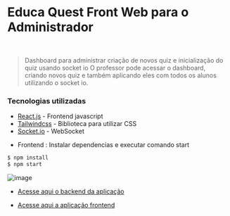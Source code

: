 # Educa Quest Front Web para o Administrador


&nbsp;
> Dashboard para administrar criação de novos quiz e inicialização do quiz usando socket io
> O professor pode acessar o dashboard, criando novos quiz e também aplicando eles com todos os alunos utilizando o 
> socket io. 


### Tecnologias utilizadas


* [React.js](https://pt-br.reactjs.org/) - Frontend javascript
* [Tailwindcss](https://tailwindcss.com/) - Biblioteca para utilizar CSS
* [Socket.io](https://socket.io/pt-br/) - WebSocket


 - Frontend : Instalar dependencias e executar comando start
```sh
$ npm install 
$ npm start
```
![image](https://github.com/gustavohaubrich15/educaquest/assets/22485428/a7df39c4-f4fe-408c-9cee-2e14b407121e)

* [Acesse aqui o backend da aplicação](https://github.com/gustavohaubrich15/educaquestBackend/tree/main)

* [Acesse aqui a aplicação frontend](https://educaquest.vercel.app/)


